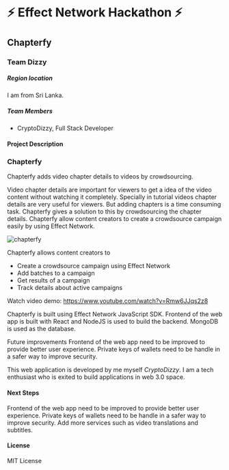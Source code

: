 
# ⚡ Effect Network Hackathon ⚡


## Chapterfy
### Team Dizzy

##### Region location
I am from Sri Lanka.

##### Team Members
- CryptoDizzy, Full Stack Developer


#### Project Description
### Chapterfy
Chapterfy adds video chapter details to videos by crowdsourcing.

Video chapter details are important for viewers to get a idea of the video content without watching it completely. Specially in tutorial videos chapter details are very useful for viewers. But adding chapters is a time consuming task. Chapterfy gives a solution to this by crowdsourcing the chapter details. Chapterfy allow content creators to create a crowdsource campaign easily by using Effect Network.

![chapterfy](https://i.ibb.co/mqtz8s4/chapterfy.png)

Chapterfy allows content creators to

- Create a crowdsource campaign using Effect Network
- Add batches to a campaign
- Get results of a campaign
- Track details about active campaigns

Watch video demo: https://www.youtube.com/watch?v=Rmw6JJqs2z8

Chapterfy is built using Effect Network JavaScript SDK. Frontend of the web app is built with React and NodeJS is used to build the backend. MongoDB is used as the database.

Future improvements
Frontend of the web app need to be improved to provide better user experience.
Private keys of wallets need to be handle in a safer way to improve security.

This web application is developed by me myself _CryptoDizzy_.
I am a tech enthusiast who is exited to build applications in web 3.0 space.

#### Next Steps
Frontend of the web app need to be improved to provide better user experience.
Private keys of wallets need to be handle in a safer way to improve security.
Add more services such as video translations and subtitles.

#### License
MIT License

